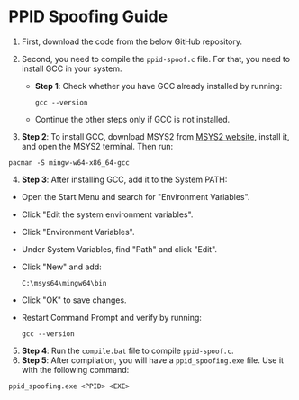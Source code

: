 # PPID Spoofing Guide

1. First, download the code from the below GitHub repository.



1. Second, you need to compile the `ppid-spoof.c` file. For that, you need to install GCC in your system.
   *   **Step 1**: Check whether you have GCC already installed by running:

       ```
       gcc --version
       ```
   * Continue the other steps only if GCC is not installed.
2. **Step 2**: To install GCC, download MSYS2 from [MSYS2 website](https://www.msys2.org/), install it, and open the MSYS2 terminal. Then run:

```
pacman -S mingw-w64-x86_64-gcc
```

4. **Step 3**: After installing GCC, add it to the System PATH:

* Open the Start Menu and search for "Environment Variables".
* Click "Edit the system environment variables".
* Click "Environment Variables".
* Under System Variables, find "Path" and click "Edit".
*   Click "New" and add:

    ```
    C:\msys64\mingw64\bin
    ```
* Click "OK" to save changes.
*   Restart Command Prompt and verify by running:

    ```
    gcc --version
    ```

5. **Step 4**: Run the `compile.bat` file to compile `ppid-spoof.c`.
6. **Step 5**: After compilation, you will have a `ppid_spoofing.exe` file. Use it with the following command:

```
ppid_spoofing.exe <PPID> <EXE>
```
